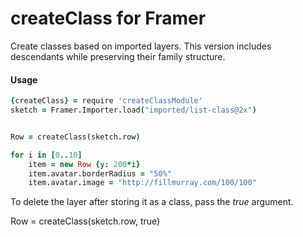 # createClass for Framer

Create classes based on imported layers. This version includes descendants while preserving their family structure.

#### Usage
```coffeescript
{createClass} = require 'createClassModule'
sketch = Framer.Importer.load("imported/list-class@2x")


Row = createClass(sketch.row)

for i in [0..10]
    item = new Row {y: 200*i}
    item.avatar.borderRadius = "50%"
    item.avatar.image = "http://fillmurray.com/100/100"
```

To delete the layer after storing it as a class, pass the *true* argument.

Row = createClass(sketch.row, true)